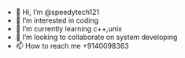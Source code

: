 - 👋 Hi, I’m @speedytech121
- 👀 I’m interested in coding
- 🌱 I’m currently learning c++,unix
- 💞️ I’m looking to collaborate on system developing
- 📫 How to reach me +9140098363

<!---
speedytech121/speedytech121 is a ✨ special ✨ repository because its `README.md` (this file) appears on your GitHub profile.
You can click the Preview link to take a look at your changes.
--->
